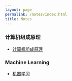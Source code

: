 ```yaml
---
layout: page
permalink: /notes/index.html
title: Notes
---
```


 ### 计算机组成原理
- [计算机组成原理](https://omi-smallbox.github.io/notes/计算机组成原理)

### Machine Learning
- [机器学习](https://omi-smallbox.github.io/notes/机器学习)
